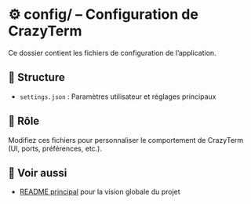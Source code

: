 # ⚙️ config/ – Configuration de CrazyTerm

Ce dossier contient les fichiers de configuration de l’application.

## 📑 Structure
- `settings.json` : Paramètres utilisateur et réglages principaux

## 📝 Rôle
Modifiez ces fichiers pour personnaliser le comportement de CrazyTerm (UI, ports, préférences, etc.).

## 🔗 Voir aussi
- [README principal](../README.md) pour la vision globale du projet
